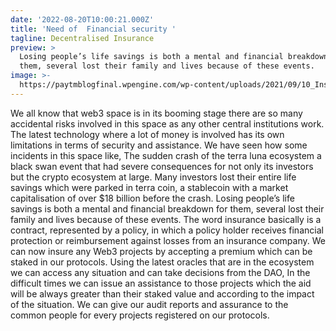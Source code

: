 ```yaml
---
date: '2022-08-20T10:00:21.000Z'
title: 'Need of  Financial security '
tagline: Decentralised Insurance
preview: >
  Losing people’s life savings is both a mental and financial breakdown for
  them, several lost their family and lives because of these events.
image: >-
  https://paytmblogfinal.wpengine.com/wp-content/uploads/2021/09/10_Insurance_What-is-Insurance-What-are-the-Types-of-Insurance.jpg
---
```

We all know that web3 space is in its booming stage there are so many accidental risks involved in this space as any other central institutions work. The latest technology where a lot of money is involved has its own limitations in terms of security and assistance. We have seen how some incidents in this space like, The sudden crash of the terra luna ecosystem a black swan event that had severe consequences for not only its investors but the crypto ecosystem at large. Many investors lost their entire life savings which were parked in terra coin, a stablecoin with a market capitalisation of over $18 billion before the crash. Losing people’s life savings is both a mental and financial breakdown for them, several lost their family and lives because of these events.
The word insurance basically is a contract, represented by a policy, in which a policy holder receives financial protection or reimbursement against losses from an insurance company. We can now insure any Web3 projects by accepting a premium which can be staked in our protocols. Using the latest oracles that are in the ecosystem we can access any situation and can take decisions from the DAO, In the difficult times we can issue an assistance to those projects which the aid will be always greater than their staked value and according to the impact of the situation. We can give our audit reports and assurance to the common people for every projects registered on our protocols.



